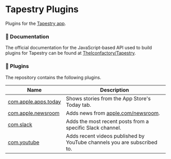 # Tapestry Plugins

Plugins for the [Tapestry app](https://www.kickstarter.com/projects/iconfactory/project-tapestry).

### 📖 Documentation

The official documentation for the JavaScript-based API used to build plugins for Tapestry can be found at [TheIconfactory/Tapestry](https://github.com/theiconfactory/tapestry).

### 🔌 Plugins

The repository contains the following plugins.

|Name|Description|
|-|-|
|[com.apple.apps.today](https://github.com/simonbs/tapestry-plugins/tree/main/com.apple.apps.today)|Shows stories from the App Store's Today tab.|
|[com.apple.newsroom](https://github.com/simonbs/tapestry-plugins/tree/main/com.apple.newsroom)|Adds news from [apple.com/newsroom](https://www.apple.com/newsroom/).|
|[com.slack](https://github.com/simonbs/tapestry-plugins/tree/main/com.slack)|Adds the most recent posts from a specific Slack channel.|
|[com.youtube](https://github.com/simonbs/tapestry-plugins/tree/main/com.youtube)|Adds recent videos published by YouTube channels you are subscribed to.|
